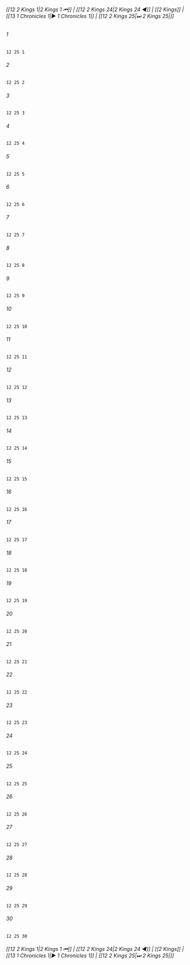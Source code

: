 
###### [[12 2 Kings 1|2 Kings 1 ⏮]] | [[12 2 Kings 24|2 Kings 24 ◀]] | [[2 Kings]] | [[13 1 Chronicles 1|▶ 1 Chronicles 1]] | [[12 2 Kings 25|⏭ 2 Kings 25|]]

###### 1
``` verse
12 25 1 
```
###### 2
``` verse
12 25 2 
```
###### 3
``` verse
12 25 3 
```
###### 4
``` verse
12 25 4 
```
###### 5
``` verse
12 25 5 
```
###### 6
``` verse
12 25 6 
```
###### 7
``` verse
12 25 7 
```
###### 8
``` verse
12 25 8 
```
###### 9
``` verse
12 25 9 
```
###### 10
``` verse
12 25 10 
```
###### 11
``` verse
12 25 11 
```
###### 12
``` verse
12 25 12 
```
###### 13
``` verse
12 25 13 
```
###### 14
``` verse
12 25 14 
```
###### 15
``` verse
12 25 15 
```
###### 16
``` verse
12 25 16 
```
###### 17
``` verse
12 25 17 
```
###### 18
``` verse
12 25 18 
```
###### 19
``` verse
12 25 19 
```
###### 20
``` verse
12 25 20 
```
###### 21
``` verse
12 25 21 
```
###### 22
``` verse
12 25 22 
```
###### 23
``` verse
12 25 23 
```
###### 24
``` verse
12 25 24 
```
###### 25
``` verse
12 25 25 
```
###### 26
``` verse
12 25 26 
```
###### 27
``` verse
12 25 27 
```
###### 28
``` verse
12 25 28 
```
###### 29
``` verse
12 25 29 
```
###### 30
``` verse
12 25 30 
```

###### [[12 2 Kings 1|2 Kings 1 ⏮]] | [[12 2 Kings 24|2 Kings 24 ◀]] | [[2 Kings]] | [[13 1 Chronicles 1|▶ 1 Chronicles 1]] | [[12 2 Kings 25|⏭ 2 Kings 25|]]


